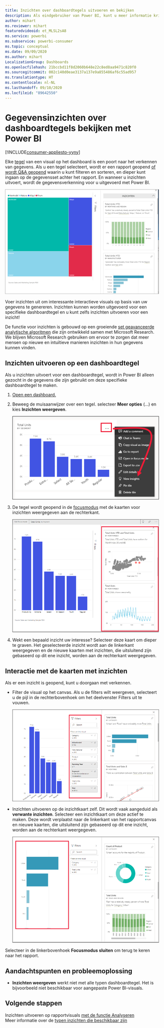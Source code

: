 ```yaml
---
title: Inzichten over dashboardtegels uitvoeren en bekijken
description: Als eindgebruiker van Power BI, kunt u meer informatie krijgen over inzicht in uw dashboardtegels.
author: mihart
ms.reviewer: mihart
featuredvideoid: et_MLSL2sA8
ms.service: powerbi
ms.subservice: powerbi-consumer
ms.topic: conceptual
ms.date: 09/09/2020
ms.author: mihart
LocalizationGroup: Dashboards
ms.openlocfilehash: 21bccbd11f8d2060b648e22c8ed8aa9471c820f0
ms.sourcegitcommit: 002c140d0eae3137a137e9a855486af6c55ad957
ms.translationtype: HT
ms.contentlocale: nl-NL
ms.lasthandoff: 09/10/2020
ms.locfileid: "89642550"
---
```

# <a name="view-data-insights-on-dashboard-tiles-with-power-bi"></a>Gegevensinzichten over dashboardtegels bekijken met Power BI

[!INCLUDE[consumer-appliesto-yyny](../includes/consumer-appliesto-yyny.md)]

Elke [tegel](end-user-tiles.md) van een visual op het dashboard is een poort naar het verkennen van gegevens. Als u een tegel selecteert, wordt er een rapport geopend [of wordt Q&A geopend](end-user-q-and-a.md) waarin u kunt filteren en sorteren, en dieper kunt ingaan op de gegevensset achter het rapport. En wanneer u inzichten uitvoert, wordt de gegevensverkenning voor u uitgevoerd met Power BI.

![Modus voor het beletseltekenmenu met de optie Inzichten weergeven](./media/end-user-insights/power-bi-insight.png)

Voer inzichten uit om interessante interactieve visuals op basis van uw gegevens te genereren. Inzichten kunnen worden uitgevoerd voor een specifieke dashboardtegel en u kunt zelfs inzichten uitvoeren voor een inzicht!

De functie voor inzichten is gebouwd op een groeiende [set geavanceerde analytische algoritmen](end-user-insight-types.md) die zijn ontwikkeld samen met Microsoft Research. We blijven Microsoft Research gebruiken om ervoor te zorgen dat meer mensen op nieuwe en intuïtieve manieren inzichten in hun gegevens kunnen vinden.

## <a name="run-insights-on-a-dashboard-tile"></a>Inzichten uitvoeren op een dashboardtegel
Als u inzichten uitvoert voor een dashboardtegel, wordt in Power BI alleen gezocht in de gegevens die zijn gebruikt om deze specifieke dashboardtegel te maken. 

1. [Open een dashboard.](end-user-dashboards.md)
2. Beweeg de muisaanwijzer over een tegel. selecteer **Meer opties** (...) en kies **Inzichten weergeven**. 

    ![Schermopname van het weergeven van de vervolgkeuzelijst bij selectie van het beletselteken](./media/end-user-insights/power-bi-hover.png)


3. De tegel wordt geopend in de [focusmodus](end-user-focus.md) met de kaarten voor inzichten weergegeven aan de rechterkant.    
   
    ![Focusmodus](./media/end-user-insights/power-bi-insights-tiles.png)    
4. Wekt een bepaald inzicht uw interesse? Selecteer deze kaart om dieper te graven. Het geselecteerde inzicht wordt aan de linkerkant weergegeven en de nieuwe kaarten met inzichten, die uitsluitend zijn gebaseerd op dit ene inzicht, worden aan de rechterkant weergegeven.    

 ## <a name="interact-with-the-insight-cards"></a>Interactie met de kaarten met inzichten
Als er een inzicht is geopend, kunt u doorgaan met verkennen.

   * Filter de visual op het canvas.  Als u de filters wilt weergeven, selecteert u de pijl in de rechterbovenhoek om het deelvenster Filters uit te vouwen.

      ![Inzicht met het uitgevouwen menu Filters](./media/end-user-insights/power-bi-filter.png)
   
   * Inzichten uitvoeren op de inzichtkaart zelf. Dit wordt vaak aangeduid als **verwante inzichten**. Selecteer een inzichtkaart om deze actief te maken. Deze wordt verplaatst naar de linkerkant van het rapportcanvas en nieuwe kaarten, die uitsluitend zijn gebaseerd op dit ene inzicht, worden aan de rechterkant weergegeven.
   
      ![Gerelateerd inzicht en het uitgevouwen menu Filters](./media/end-user-insights/power-bi-insights-card.png)
   
     
Selecteer in de linkerbovenhoek **Focusmodus sluiten** om terug te keren naar het rapport.

## <a name="considerations-and-troubleshooting"></a>Aandachtspunten en probleemoplossing
- **Inzichten weergeven** werkt niet met alle typen dashboardtegel. Het is bijvoorbeeld niet beschikbaar voor aangepaste Power BI-visuals.<!--[Power BI visuals](end-user-custom-visuals.md)-->


## <a name="next-steps"></a>Volgende stappen

Inzichten uitvoeren op rapportvisuals [met de functie Analyseren](end-user-analyze-visuals.md)    
Meer informatie over de [typen inzichten die beschikbaar zijn](end-user-insight-types.md)


